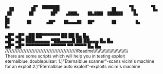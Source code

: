                  ▄▄  ▄▄▄▄▄▄▄▄                                ▄▄        ▄▄       
      ██        ██   ▀▀▀▀▀███                        ██       █▄        █▄      
     ██        ██        ██▀    ▄████▄    ██▄████  ███████     █▄        █▄     
    ██        ██       ▄██▀    ██▄▄▄▄██   ██▀        ██         █▄        █▄    
   ▄█▀       ▄█▀      ▄██      ██▀▀▀▀▀▀   ██         ██          █▄        █▄   
  ▄█▀       ▄█▀      ███▄▄▄▄▄  ▀██▄▄▄▄█   ██         ██▄▄▄        █▄        █▄  
 ▄█▀       ▄█▀       ▀▀▀▀▀▀▀▀    ▀▀▀▀▀    ▀▀          ▀▀▀▀         █▄        █▄ 
///////////////////////////////////////////////Readme\\\\\\\\\\\\\\\\\\\\\\\\\\\\\\\\\\\\\\\\\\\\\\\\\\\\\
There are some scripts which will help you in testing exploit eternalblue_doublepulsar:
1.)"Eternalblue scanner"-scans vicim's machine for an exploit
2.)"Eternalblue auto exploit"-exploits vicim's machine
